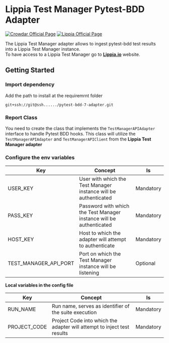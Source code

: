 
# Lippia Test Manager Pytest-BDD Adapter

[![Crowdar Official Page](https://img.shields.io/badge/crowdar-official%20page-brightgreen)](https://crowdar.com.ar/)  [![Lippia Official Page](https://img.shields.io/badge/lippia-official%20page-brightgreen)](https://www.lippia.io/)

The Lippia Test Manager adapter allows to ingest pytest-bdd test results into a Lippia Test Manager instance.  
To have access to a Lippia Test Manager go to  **[Lippia.io](https://lippia.io/)**  website.

## Getting Started

### Import dependency

Add the path to install at the requiremrnt folder
``````
git+ssh://git@ssh....../pytest-bdd-7-adapter.git
``````

### Report Class

You need to create the class that implements the `TestManagerAPIAdapter` interface to handle Pytest BDD hooks. This class will utilize the `TestManagerAPIAdapter` and `TestManagerAPIClient` from the **Lippia Test Manager adapter**

### Configure the env variables

| Key                        | Concept                                                                 | Is         |  
|----------------------------|-------------------------------------------------------------------------|------------|  
| USER_KEY      | User with which the Test Manager instance will be authenticated         | Mandatory  |  
| PASS_KEY      | Password with which the Test Manager instance will be authenticated     | Mandatory  |  
| HOST_KEY      | Host to which the adapter will attempt to authenticate                  | Mandatory  |  
| TEST_MANAGER_API_PORT      | Port on which the Test Manager instance will be listening               | Optional   |  

**Local variables in the config file**

| Key                        | Concept                                                                 | Is         |  
|----------------------------|-------------------------------------------------------------------------|------------|
| RUN_NAME      | Run name, serves as identifier of the suite execution                   | Mandatory  |  
| PROJECT_CODE  | Project Code into which the adapter will attempt to inject test results | Mandatory  |
